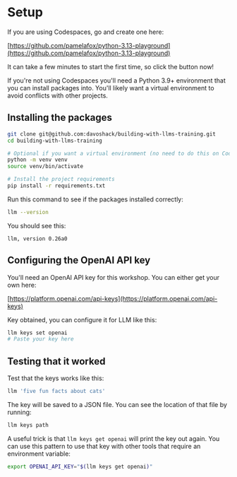 # Setup

If you are using Codespaces, go and create one here:

[https://github.com/pamelafox/python-3.13-playground](https://github.com/pamelafox/python-3.13-playground)

It can take a few minutes to start the first time, so click the button now!

If you're not using Codespaces you'll need a Python 3.9+ environment that you can install packages into. You'll likely want a virtual environment to avoid conflicts with other projects.

## Installing the packages

```bash
git clone git@github.com:davoshack/building-with-llms-training.git
cd building-with-llms-training

# Optional if you want a virtual environment (no need to do this on Codespaces):
python -m venv venv
source venv/bin/activate

# Install the project requirements
pip install -r requirements.txt
```

Run this command to see if the packages installed correctly:

```bash
llm --version
```
You should see this:
```
llm, version 0.26a0
```

## Configuring the OpenAI API key

You'll need an OpenAI API key for this workshop. You can either get your own here:

[https://platform.openai.com/api-keys](https://platform.openai.com/api-keys)


Key obtained, you can configure it for LLM like this:

```bash
llm keys set openai
# Paste your key here
```

## Testing that it worked

Test that the keys works like this:
```bash
llm 'five fun facts about cats'
```
The key will be saved to a JSON file. You can see the location of that file by running:
```bash
llm keys path
```

A useful trick is that `llm keys get openai` will print the key out again. You can use this pattern to use that key with other tools that require an environment variable:

```bash
export OPENAI_API_KEY="$(llm keys get openai)"
```
